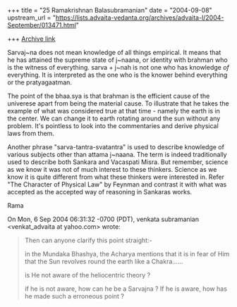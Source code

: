 +++
title = "25 Ramakrishnan Balasubramanian"
date = "2004-09-08"
upstream_url = "https://lists.advaita-vedanta.org/archives/advaita-l/2004-September/013471.html"

+++
[Archive link](https://lists.advaita-vedanta.org/archives/advaita-l/2004-September/013471.html)

Sarvaj~na does not mean knowledge of all things empirical. It means
that he has attained the supreme state of j~naana, or identity with
brahman who is the witness of everything. sarva + j~nah is not one who
has knowledge *of* everything. It is interpreted as the one who is the
knower behind everything or the pratyagaatman.

The point of the bhaa.sya is that brahman is the efficient cause of
the univerese apart from being the material cause. To illustrate that
he takes the example of what was considered true at that time - namely
the earth is in the center. We can change it to earth rotating around
the sun without any problem. It's pointless to look into the
commentaries and derive physical laws from them.

Another phrase "sarva-tantra-svatantra" is used to describe knowledge
of various subjects other than attama j~naana. The term is indeed
traditionally used to describe both Sankara and Vacaspati Misra. But
remember, science as we know it was not of much interest to these
thinkers. Science as we know it is quite different from what these
thinkers were interested in. Refer "The Character of Physical Law" by
Feynman and contrast it with what was accepted as the accepted way of
reasoning in Sankaras works.

Rama

On Mon, 6 Sep 2004 06:31:32 -0700 (PDT), venkata subramanian
<venkat_advaita at yahoo.com> wrote:
> Then can anyone clarify this point straight:-
> 
> in the Mundaka Bhashya, the Acharya mentions that it is in fear of Him that the Sun revolves round the earth like a Chakra......
> 
> is He not aware of the heliocentric theory ?
> 
> if he is not aware, how can he be a Sarvajna ?    If he is aware, how has he made such a erroneous point ?

